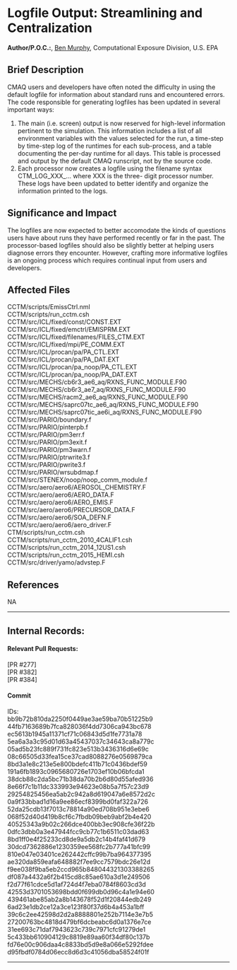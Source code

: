 # Logfile Output: Streamlining and Centralization

**Author/P.O.C.:**, [Ben Murphy](mailto:murphy.ben@epa.gov), Computational Exposure Division, U.S. EPA

## Brief Description
CMAQ users and developers have often noted the difficulty in using the default logfile for information 
about standard runs and encountered errors. The code responsible for generating logfiles has been 
updated in several important ways:  
1) The main (i.e. screen) output is now reserved for high-level information pertinent to the simulation. 
This information includes a list of all environment variables with the values selected for the run, 
a time-step by time-step log of the runtimes for each sub-process, and a table documenting the per-day 
runtime for all days. This table is processed and output by the default CMAQ runscript, not by the source 
code.  
2) Each processor now creates a logfile using the filename syntax CTM_LOG_XXX_... where XXX is the three-
digit processor number. These logs have been updated to better identify and organize the information 
printed to the logs.

## Significance and Impact
The logfiles are now expected to better accomodate the kinds of questions users have about runs they have 
performed recently or far in the past. The processor-based logfiles should also be slightly better at 
helping users diagnose errors they encounter. However, crafting more informative logfiles is an ongoing 
process which requires continual input from users and developers.

## Affected Files
CCTM/scripts/EmissCtrl.nml  
CCTM/scripts/run_cctm.csh  
CCTM/src/ICL/fixed/const/CONST.EXT  
CCTM/src/ICL/fixed/emctrl/EMISPRM.EXT  
CCTM/src/ICL/fixed/filenames/FILES_CTM.EXT  
CCTM/src/ICL/fixed/mpi/PE_COMM.EXT  
CCTM/src/ICL/procan/pa/PA_CTL.EXT  
CCTM/src/ICL/procan/pa/PA_DAT.EXT  
CCTM/src/ICL/procan/pa_noop/PA_CTL.EXT  
CCTM/src/ICL/procan/pa_noop/PA_DAT.EXT  
CCTM/src/MECHS/cb6r3_ae6_aq/RXNS_FUNC_MODULE.F90  
CCTM/src/MECHS/cb6r3_ae7_aq/RXNS_FUNC_MODULE.F90  
CCTM/src/MECHS/racm2_ae6_aq/RXNS_FUNC_MODULE.F90  
CCTM/src/MECHS/saprc07tc_ae6_aq/RXNS_FUNC_MODULE.F90  
CCTM/src/MECHS/saprc07tic_ae6i_aq/RXNS_FUNC_MODULE.F90  
CCTM/src/PARIO/boundary.f  
CCTM/src/PARIO/pinterpb.f  
CCTM/src/PARIO/pm3err.f  
CCTM/src/PARIO/pm3exit.f  
CCTM/src/PARIO/pm3warn.f  
CCTM/src/PARIO/ptrwrite3.f  
CCTM/src/PARIO/pwrite3.f  
CCTM/src/PARIO/wrsubdmap.f  
CCTM/src/STENEX/noop/noop_comm_module.f  
CCTM/src/aero/aero6/AEROSOL_CHEMISTRY.F  
CCTM/src/aero/aero6/AERO_DATA.F  
CCTM/src/aero/aero6/AERO_EMIS.F  
CCTM/src/aero/aero6/PRECURSOR_DATA.F  
CCTM/src/aero/aero6/SOA_DEFN.F  
CCTM/src/aero/aero6/aero_driver.F  
CTM/scripts/run_cctm.csh  
CCTM/scripts/run_cctm_2010_4CALIF1.csh  
CCTM/scripts/run_cctm_2014_12US1.csh  
CCTM/scripts/run_cctm_2015_HEMI.csh  
CCTM/src/driver/yamo/advstep.F  

## References
NA           

-----
## Internal Records:
#### Relevant Pull Requests:
[PR #277]   
[PR #382]   
[PR #384]   

#### Commit 
IDs:                        
bb9b72b810da2250f0449ae3ae59ba70b51225b9   
44fb7163689b7fca828036f4dd7306ca943bc678   
ec5613b1945a11371cf71c06843d5d1fe7731a78   
5ea6a3a3c95d01d63a45437037c34643ca8a779c   
05ad5b23fc889f731fc823e513b3436316d6e69c   
08c66505d33fea15ce37cad8088276e0569879ca   
8bd3a1e8c213e5e800bdefc411b71c0436bdef59     
191a6fb1893c0965680726e1703ef10b06bfcda1     
38dcb88c2da5bc71b38da70b2b6d80d55afed936   
8e66f7c1b11dc333993e94623e08b5a7f57c23d9   
29254825456ea5ab2c942a8d619047a6e8572d2c   
0a9f33bbad1d16a9ee86ecf8399bd0faf322a726   
52da25cdb13f7013c78814a90ed708b951e3ebe6     
068f52d40d419b8cf6c7fbdb09beb9abf2b4e420     
40525343a9b02c266dce400bb3ec908cfe36f22b   
0dfc3dbb0a3e47944fcc9cb77c1b6511c03dad63   
8bd1ff0e4f25233cd8de9a5db2c14b4faf41d679   
30dcd7362886e1230359ee568fc2b777a41bfc99   
810e047e03401ce262442cffc99b7ba964377395     
ae320da859eafa648882f7ee9cc7579bdc26e12d     
f9ee038f9ba5eb2ccd965b848044321303388265   
df087a4432a6f2b415cd8c85ae610a3d1e249506   
f2d77f61cdce5d1af724d4f7eba0784f8603cd3d   
42553d3701053698bdd0f699db0d96c4a1e94e60    
439461abe85ab2a8b143678f52d1f20844edb249      
6ad23e1db2ce12a3ce123f80f37d6b4a453a1bff      
39c6c2ee42598d2d2a8888801e252b7114e3e7b5    
27200763bc4818d479bf6dcbeabc6d0a1376e7ce    
31ee693c71daf7943623c739c7971cfc91279de1      
5c433bb610904129c8819e89aa60f34df80c137b      
fd76e00c906daa4c8833bd5d9e8a066e5292fdee      
d95fbdf0784d06ecc8d6d3c41056dba58524f01f    
                                          
-----                                     
                                          
                                          
